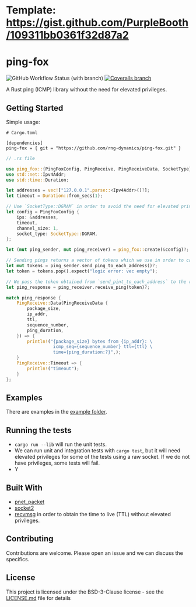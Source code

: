 # Template: https://gist.github.com/PurpleBooth/109311bb0361f32d87a2

# ping-fox
![GitHub Workflow Status (with branch)](https://img.shields.io/github/actions/workflow/status/rng-dynamics/ping-fox/rust.yml?branch=main)
[![Coveralls branch](https://img.shields.io/coverallsCoverage/github/rng-dynamics/ping-fox?branch=main)](https://coveralls.io/github/rng-dynamics/ping-fox)

A Rust ping (ICMP) library without the need for elevated privileges.

## Getting Started

Simple usage:

```
# Cargo.toml

[dependencies]
ping-fox = { git = "https://github.com/rng-dynamics/ping-fox.git" }

```

``` rust
// .rs file

use ping_fox::{PingFoxConfig, PingReceive, PingReceiveData, SocketType};
use std::net::Ipv4Addr;
use std::time::Duration;

let addresses = vec!["127.0.0.1".parse::<Ipv4Addr>()?];
let timeout = Duration::from_secs(1);

// Use `SocketType::DGRAM` in order to avoid the need for elevated privileges.
let config = PingFoxConfig {
    ips: &addresses,
    timeout,
    channel_size: 1,
    socket_type: SocketType::DGRAM,
};

let (mut ping_sender, mut ping_receiver) = ping_fox::create(&config)?;

// Sending pings returns a vector of tokens which we use in order to call `receive_ping`.
let mut tokens = ping_sender.send_ping_to_each_address()?;
let token = tokens.pop().expect("logic error: vec empty");

// We pass the token obtained from `send_pint_to_each_address` to the receive call.
let ping_response = ping_receiver.receive_ping(token)?;

match ping_response {
    PingReceive::Data(PingReceiveData {
        package_size,
        ip_addr,
        ttl,
        sequence_number,
        ping_duration,
    }) => {
        println!("{package_size} bytes from {ip_addr}: \
                  icmp_seq={sequence_number} ttl={ttl} \
                  time={ping_duration:?}",);
    }
    PingReceive::Timeout => {
        println!("timeout");
    }
};
```

## Examples

There are examples in the [example folder](examples/).

## Running the tests

- `cargo run --lib` will run the unit tests.
- We can run unit and integration tests with `cargo test`, but it will need elevated privileges for some of the tests using a raw socket. If we do not have privileges, some tests will fail.
- Y

## Built With

- [pnet_packet](https://crates.io/crates/pnet_packet)
- [socket2](https://crates.io/crates/socket2)
- [recvmsg](https://man7.org/linux/man-pages/man2/recvmsg.2.html) in order to obtain the time to live (TTL) without elevated privileges.

## Contributing

Contributions are welcome. Please open an issue and we can discuss the specifics.

## License

This project is licensed under the BSD-3-Clause license - see the [LICENSE.md](LICENSE.md) file for details

